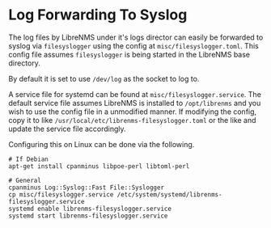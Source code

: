# Log Forwarding To Syslog

The log files by LibreNMS under it's logs director can easily be forwarded to syslog via
`filesyslogger` using the config at `misc/filesyslogger.toml`. This config file assumes
`filesyslogger` is being started in the LibreNMS base directory.

By default it is set to use `/dev/log` as the socket to log to.

A service file for systemd can be found at `misc/filesyslogger.service`. The default
service file assumes LibreNMS is installed to `/opt/librenms` and you wish to use the
config file in a unmodified manner. If modifying the config, copy it to like
`/usr/local/etc/librenms-filesyslogger.toml` or the like and update the service file
accordingly.

Configuring this on Linux can be done via the following.

```
# If Debian
apt-get install cpanminus libpoe-perl libtoml-perl

# General
cpanminus Log::Syslog::Fast File::Syslogger
cp misc/filesyslogger.service /etc/system/systemd/librenms-filesyslogger.service
systemd enable librenms-filesyslogger.service
systemd start librenms-filesyslogger.service
```
